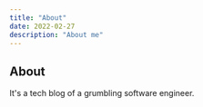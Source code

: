```yaml
---
title: "About"
date: 2022-02-27
description: "About me"
---
```


## About

It's a tech blog of a grumbling software engineer.